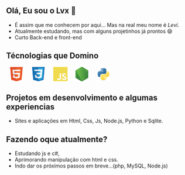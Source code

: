 ## Olá, Eu sou o Lvx 👋

- É assim que me conhecem por aqui... Mas na real meu nome é *Levi*.
- Atualmente estudando, mas com alguns projetinhos já prontos 😄
- Curto Back-end e front-end

## Técnologias que Domino

<img src="https://raw.githubusercontent.com/devicons/devicon/master/icons/html5/html5-original.svg" width="40" hspace="8"/>  <img src="https://raw.githubusercontent.com/devicons/devicon/master/icons/css3/css3-original.svg" width="40" hspace="8"/> <img src="https://raw.githubusercontent.com/devicons/devicon/master/icons/javascript/javascript-plain.svg" width="40" hspace="8"/>  <img src="https://raw.githubusercontent.com/devicons/devicon/master/icons/nodejs/nodejs-original.svg" width="40" hspace="7"/> <img src="https://raw.githubusercontent.com/devicons/devicon/master/icons/python/python-original.svg" width="40" hspace="8"/>





## Projetos em desenvolvimento e algumas experiencias


- Sites e aplicações em Html, Css, Js, Node.js, Python e Sqlite.

## Fazendo oque atualmente? 

- Estudando js e c#, 
- Aprimorando manipulação com html e css.
- Indo dar os próximos passos em breve...(php, MySQL, Node.js)
